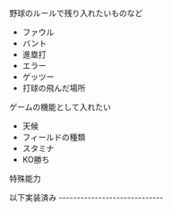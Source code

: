 

野球のルールで残り入れたいものなど

- ファウル
- バント
- 進塁打
- エラー
- ゲッツー
- 打球の飛んだ場所


ゲームの機能として入れたい
- 天候
- フィールドの種類
- スタミナ
- KO勝ち


特殊能力


以下実装済み -----------------------------



